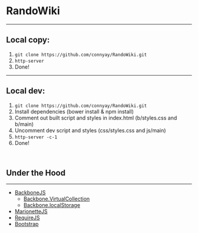 # RandoWiki
---

## Local copy:

1. `git clone https://github.com/connyay/RandoWiki.git`
2. `http-server`
3. Done!

---
## Local dev:
1. `git clone https://github.com/connyay/RandoWiki.git`
2. Install dependencies (bower install & npm install)
3. Comment out built script and styles in index.html (b/styles.css and b/main)
4. Uncomment dev script and styles (css/styles.css and js/main)
5. `http-server -c-1`
6. Done!

<br>

## Under the Hood
---
* [BackboneJS](https://github.com/jashkenas/backbone)
	- [Backbone.VirtualCollection](https://github.com/p3drosola/Backbone.VirtualCollection)
	- [Backbone.localStorage](https://github.com/jeromegn/Backbone.localStorage)
* [MarionetteJS](https://github.com/marionettejs/backbone.marionette)
* [RequireJS](https://github.com/jrburke/requirejs)
* [Bootstrap](https://github.com/twbs/bootstrap)